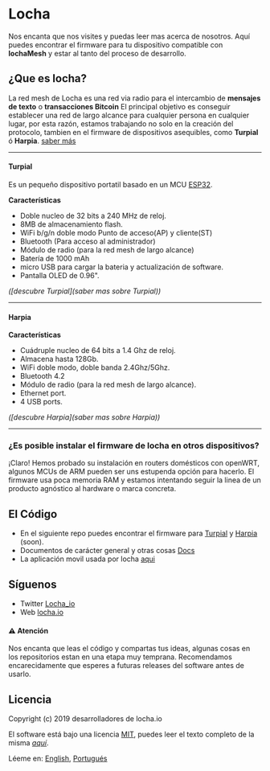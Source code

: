 # Locha
Nos encanta que nos visites y puedas leer mas acerca de nosotros. Aquí puedes encontrar el firmware para tu dispositivo compatible con **lochaMesh** y estar al tanto del proceso de desarrollo. 

## ¿Que es locha?

La red mesh de Locha es una red via radio para el intercambio de **mensajes de texto** o **transacciones Bitcoin**
El principal objetivo es conseguir establecer una red de largo alcance para cualquier persona en cualquier lugar, por esta razón, estamos trabajando no solo en la creación del protocolo, tambien en el firmware de dispositivos asequibles, como **Turpial** ó **Harpia**.  [saber más](https://)

---

#### Turpial

Es un pequeño dispositivo portatil basado en un MCU [ESP32](https://www.espressif.com/en/products/hardware/esp-wroom-32/overview).

**Características**
- Doble nucleo de 32 bits a 240 MHz de reloj.
- 8MB de almacenamiento flash.
- WiFi b/g/n doble modo Punto de acceso(AP) y cliente(ST)
- Bluetooth (Para acceso al administrador)
- Módulo de radio (para la red mesh de largo alcance)
- Batería de 1000 mAh
- micro USB para cargar la bateria y actualización de software.
- Pantalla OLED de 0.96".

_([descubre Turpial](saber mas sobre Turpial))_

---

#### Harpia

**Características**
- Cuádruple nucleo de 64 bits a 1.4 Ghz de reloj.
- Almacena hasta 128Gb.
- WiFi doble modo, doble banda 2.4Ghz/5Ghz.
- Bluetooth 4.2
- Módulo de radio (para la red mesh de largo alcance).
- Ethernet port.
- 4 USB ports.

_([descubre Harpia](saber mas sobre Harpia))_

---

### ¿Es posible instalar el firmware de locha en otros dispositivos?

¡Claro! Hemos probado su instalación en routers domésticos con openWRT, algunos MCUs de ARM pueden ser uns estupenda opción para hacerlo. El firmware usa poca memoria RAM y estamos intentando seguir la linea de un producto agnóstico al hardware o marca concreta.


## El Código
* En el siguiente repo puedes encontrar el firmware para [Turpial](https://github.com/btcven/locha-mesh-app/tree/master/Turpial) y [Harpia](Harpia) (soon).
* Documentos de carácter general y otras cosas [Docs](documents/README_ES.md)
* La aplicación movil usada por locha [aqui](https://gitlab.com/btcven/locha/mobile-app)

## Síguenos

- Twitter [Locha_io](https://twitter.com/Locha_io)
- Web [locha.io](https://locha.io)

#### :warning: Atención
Nos encanta que leas el código y compartas tus ideas, algunas cosas en los repositorios estan en una etapa muy temprana. Recomendamos encarecidamente que esperes a futuras releases del software antes de usarlo.

## Licencia
Copyright (c) 2019 desarrolladores de locha.io

El software está bajo una licencia [MIT](LICENSE), puedes leer el texto completo de la misma _[aquí](LICENSE)_.

Léeme en:  [English](README.md), [Portugués](README_PT.md)
